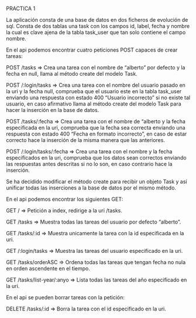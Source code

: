 PRACTICA 1

La aplicación consta de una base de datos en dos ficheros de evolución de sql.
Consta de dos tablas una task con los campos id, label, fecha y nombre la cual es clave ajena de la tabla task_user que tan solo contiene el campo nombre.

En el api podemos encontrar cuatro peticiones POST capaces de crear tareas:

POST 	/tasks => Crea una tarea con el nombre de “alberto” por defecto y la fecha en null, llama al método create del modelo Task.

POST	/:login/tasks => Crea una tarea con el nombre del usuario pasado en la uri y la fecha null, comprueba que el usuario este en la tabla task_user enviando una respuesta con estado 400 “Usuario incorrecto” si no existe tal usuario, en caso afirmativo llama al método create del modelo Task para hacer la inserción en la base de datos.

POST	/tasks/:fecha => Crea una tarea con el nombre de “alberto y la fecha especificada en la uri, comprueba que la fecha sea correcta enviando una respuesta con estado 400 “Fecha en formato incorrecto”, en caso de estar correcto hace la inserción de la misma manera que las anteriores.

POST 	/:login/tasks/:fecha => Crea una tarea con el nombre y la fecha especificados en la uri, comprueba que los datos sean correctos enviando las respuestas antes descritas si no lo son, en caso contrario hace la inserción.

Se ha decidido modificar el método create para recibir un objeto Task y así unificar todas las inserciones a la base de datos por el mismo método.

En el api podemos encontrar los siguientes GET:

GET     / => Petición a index, redirige a la uri /tasks.

GET 	/tasks => Muestra todas las tareas del usuario por defecto “alberto”.

GET	/tasks/:id => Muestra unicamente la tarea con la id especificada en la uri.

GET 	/:login/tasks => Muestra las tareas del usuario especificado en la uri.

GET	/tasks/orderASC => Ordena todas las tareas que tengan fecha no nula en orden ascendente en el tiempo.

GET	/tasks/list-year/:anyo => Lista todas las tareas del año especificado en la uri.

En el api se pueden borrar tareas con la petición:

DELETE 	/tasks/:id => Borra la tarea con el id especificado en la uri.



